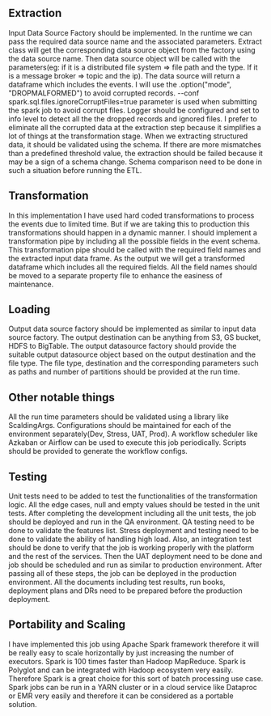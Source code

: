 

## Extraction
Input Data Source Factory should be implemented. In the runtime we can pass the required data source name and the associated parameters. Extract class will get the corresponding data source object from the factory using the data source name. Then data source object will be called with the parameters(eg: if it is a distributed file system => file path and the type. If it is a message broker =>  topic and the ip). The data source will return a dataframe which includes the events. I will use the  .option("mode", "DROPMALFORMED") to avoid corrupted records. --conf spark.sql.files.ignoreCorruptFiles=true parameter is used when submitting the spark job to avoid corrupt files. Logger should be configured and set to info level to detect all the the dropped records and ignored files. I prefer to eliminate all the corrupted data at the extraction step because it simplifies a lot of things at the transformation stage. When we extracting structured data, it should be validated using the schema. If there are more mismatches than a predefined threshold value, the extraction should be failed because it may be a sign of a schema change. Schema comparison need to be done in such a situation before running the ETL. 

## Transformation
In this implementation I have used hard coded transformations to process the events due to limited time. But if we are taking this to production this transformations should happen in a dynamic manner. I should implement a transformation pipe by including all the possible fields in the event schema. This transformation pipe should be called with the required field names and the extracted input data frame. As the output we will get a transformed dataframe which includes all the required fields. All the field names should be moved to a separate property file to enhance the easiness of maintenance. 
 
## Loading
Output data source factory should be implemented as similar to input data source factory. The output destination can be anything from S3, GS bucket, HDFS to BigTable. The output datasource factory should provide the suitable output datasource object based on the output destination and the file type. The file type, destination and the corresponding parameters such as paths and number of partitions should be provided at the run time. 

## Other notable things 
All the run time parameters should be validated using a library like ScaldingArgs. Configurations should be maintained for each of the environment separately(Dev, Stress, UAT, Prod). A workflow scheduler like Azkaban or Airflow can be used to execute this job periodically. Scripts should be provided to generate the workflow configs.

## Testing
Unit tests need to be added to test the functionalities of the transformation logic. All the edge cases, null and empty values should be tested in the unit tests. After completing the development including all the unit tests, the job should be deployed and run in the QA environment. QA testing need to be done to validate the features list. Stress deployment and testing need to be done to validate the ability of handling high load. Also, an integration test should be done to verify that the job is working properly with the platform and the rest of the services. Then the UAT deployment need to be done and job should be scheduled and run as similar to production environment. After passing all of these steps, the job can be deployed in the production environment. All the documents including test results, run books, deployment plans and DRs need to be prepared before the production deployment.

## Portability and Scaling
I have implemented this job using Apache Spark framework therefore it will be really easy to scale horizontally by just increasing the number of executors. Spark is 100 times faster than Hadoop MapReduce. Spark is Polyglot and can be integrated with Hadoop ecosystem very easily. Therefore Spark is a great choice for this sort of batch processing use case. Spark jobs can be run in a YARN cluster or in a cloud service like Dataproc or EMR very easily and therefore it can be considered as a portable solution. 
